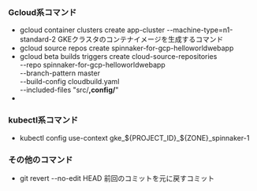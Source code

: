 ### Gcloud系コマンド
* gcloud container clusters create app-cluster --machine-type=n1-standard-2 
  GKEクラスタのコンテナイメージを生成するコマンド 
* gcloud source repos create spinnaker-for-gcp-helloworldwebapp 
* gcloud beta builds triggers create cloud-source-repositories \
    --repo spinnaker-for-gcp-helloworldwebapp \
    --branch-pattern master \
    --build-config cloudbuild.yaml \
    --included-files "src/**,config/**" 
* 

### kubectl系コマンド
* kubectl config use-context gke_${PROJECT_ID}_${ZONE}_spinnaker-1  

### その他のコマンド  
* git revert --no-edit HEAD 
  前回のコミットを元に戻すコミット  
  